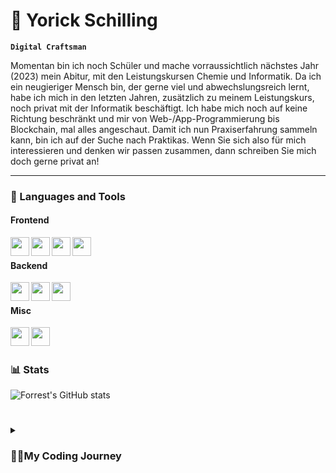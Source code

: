# 🐺 Yorick Schilling
**`Digital Craftsman`**

 Momentan bin ich noch Schüler und mache vorraussichtlich nächstes Jahr (2023) mein Abitur, mit den Leistungskursen Chemie und Informatik.
Da ich ein neugieriger Mensch bin, der gerne viel und abwechslungsreich lernt, habe ich mich in den letzten Jahren, zusätzlich zu meinem Leistungskurs, noch privat mit der Informatik beschäftigt.
Ich habe mich noch auf keine Richtung beschränkt und mir von Web-/App-Programmierung bis Blockchain, mal alles angeschaut.
Damit ich nun Praxiserfahrung sammeln kann, bin ich auf der Suche nach Praktikas.
Wenn Sie sich also für mich interessieren und denken wir passen zusammen, dann schreiben Sie mich doch gerne privat an!

---
### 🧰 Languages and Tools
#### Frontend
<img align="left" width="30px" src="https://cdn.jsdelivr.net/gh/devicons/devicon/icons/html5/html5-original.svg" />
<img align="left" width="30px" src="https://cdn.jsdelivr.net/gh/devicons/devicon/icons/css3/css3-original.svg" />

<img align="left" width="30px" src="https://cdn.jsdelivr.net/gh/devicons/devicon/icons/dart/dart-original.svg" />
<img align="left" width="30px" src="https://cdn.jsdelivr.net/gh/devicons/devicon/icons/flutter/flutter-original.svg" />
<br/>

#### Backend
<img align="left" width="30px" src="https://cdn.jsdelivr.net/gh/devicons/devicon/icons/python/python-original.svg" />
<img align="left" width="30px" src="https://cdn.jsdelivr.net/gh/devicons/devicon/icons/rust/rust-plain.svg" />
<img align="left" width="30px" src="https://cdn.jsdelivr.net/gh/devicons/devicon/icons/firebase/firebase-plain.svg" />
<br/>

#### Misc
<img align="left" width="30px" src="https://cdn.jsdelivr.net/gh/devicons/devicon/icons/git/git-original.svg" />
<img align="left" width="30px" src="https://cdn.jsdelivr.net/gh/devicons/devicon/icons/linux/linux-original.svg" />
<br/>

#

### 📊 Stats
![Forrest's GitHub stats](https://github-readme-stats.vercel.app/api?username=YSchilling&show_icons=true&theme=gruvbox)
<!-- ![GitHub Streak](https://streak-stats.demolab.com?user=ForrestKnight&theme=gruvbox&border_radius=4.5) -->

#

<details>
    <summary><h3>👨‍💻My Coding Journey</h3></summary>
</details>
